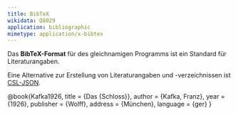 ```yaml
---
title: BibTeX
wikidata: Q8029
application: bibliographic
mimetype: application/x-bibtex
---
```


Das **BibTeX-Format** für des gleichnamigen Programms ist ein Standard für
Literaturangaben.

Eine Alternative zur Erstellung von Literaturangaben und -verzeichnissen ist
[CSL-JSON](csl-json).

<example highlight="bibtex">
    @book{Kafka1926,
        title = {Das {Schloss}},
        author = {Kafka, Franz},
        year = {1926},
        publisher = {Wolff},
        address = {München},
        language = {ger}
    }
</example>
